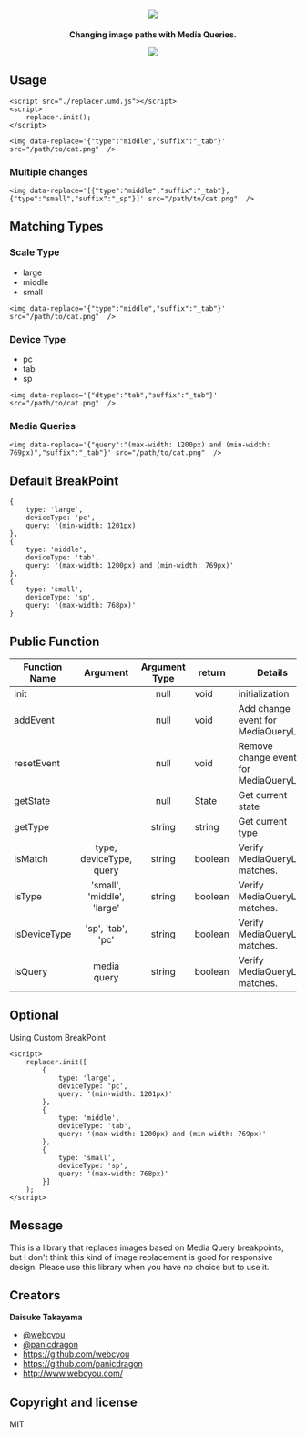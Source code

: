 <div align="center">
  <h1><img src="https://user-images.githubusercontent.com/1584153/150356282-e2c68c9d-910f-45b5-844e-2c91535dbe50.png" /></h1>
  <p>
    <strong>Changing image paths with Media Queries.</strong>
  </p>
  <img src="https://user-images.githubusercontent.com/1584153/150440375-4fe7996e-18d7-4a1e-8e8b-fea585911e09.gif" />
</div>

## Usage

```
<script src="./replacer.umd.js"></script>
<script>
    replacer.init();
</script>
```

```
<img data-replace='{"type":"middle","suffix":"_tab"}' src="/path/to/cat.png"  />
```

### Multiple changes

```
<img data-replace='[{"type":"middle","suffix":"_tab"}, {"type":"small","suffix":"_sp"}]' src="/path/to/cat.png"  />
```

## Matching Types

### Scale Type

- large
- middle
- small

```
<img data-replace='{"type":"middle","suffix":"_tab"}' src="/path/to/cat.png"  />
```

### Device Type

- pc
- tab
- sp

```
<img data-replace='{"dtype":"tab","suffix":"_tab"}' src="/path/to/cat.png"  />
```

### Media Queries

```
<img data-replace='{"query":"(max-width: 1200px) and (min-width: 769px)","suffix":"_tab"}' src="/path/to/cat.png"  />
```

## Default BreakPoint

```
{
    type: 'large',
    deviceType: 'pc',
    query: '(min-width: 1201px)'
},
{
    type: 'middle',
    deviceType: 'tab',
    query: '(max-width: 1200px) and (min-width: 769px)'
},
{
    type: 'small',
    deviceType: 'sp',
    query: '(max-width: 768px)'
}
```

## Public Function

| Function Name  | Argument                   | Argument Type  | return  | Details                                | 
| -------------- |:--------------------------:|:--------------:| ------- | -------------------------------------- |
| init           |                            | null           | void    | initialization                         |
| addEvent       |                            | null           | void    | Add change event for MediaQueryList    |
| resetEvent     |                            | null           | void    | Remove change event for MediaQueryList |
| getState       |                            | null           | State   | Get current state                      |
| getType        |                            | string         | string  | Get current type                       |
| isMatch        | type, deviceType, query    | string         | boolean | Verify MediaQueryList matches.         |
| isType         | 'small', 'middle', 'large' | string         | boolean | Verify MediaQueryList matches.         |
| isDeviceType   | 'sp', 'tab', 'pc'          | string         | boolean | Verify MediaQueryList matches.         |
| isQuery        | media query                | string         | boolean | Verify MediaQueryList matches.         |

## Optional

Using Custom BreakPoint

```
<script>
    replacer.init([
        {
            type: 'large',
            deviceType: 'pc',
            query: '(min-width: 1201px)'
        },
        {
            type: 'middle',
            deviceType: 'tab',
            query: '(max-width: 1200px) and (min-width: 769px)'
        },
        {
            type: 'small',
            deviceType: 'sp',
            query: '(max-width: 768px)'
        }]
    );
</script>
```

## Message

This is a library that replaces images based on Media Query breakpoints, but I don't think this kind of image replacement is good for responsive design.
Please use this library when you have no choice but to use it.
## Creators

**Daisuke Takayama**
* [@webcyou](https://twitter.com/webcyou)
* [@panicdragon](https://twitter.com/panicdragon)
* <https://github.com/webcyou>
* <https://github.com/panicdragon>
* <http://www.webcyou.com/>

## Copyright and license
MIT

